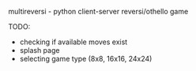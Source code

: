 multireversi - python client-server reversi/othello game

TODO:
- checking if available moves exist
- splash page
- selecting game type (8x8, 16x16, 24x24)
